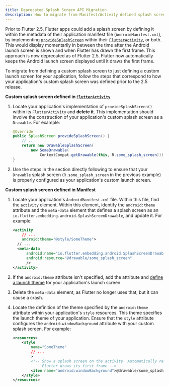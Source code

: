 ```yaml
---
title: Deprecated Splash Screen API Migration
description: How to migrate from Manifest/Activity defined splash screen.
---
```


Prior to Flutter 2.5, Flutter apps could add a splash
screen by defining it within the metadata of their application manifest file
(`AndroidManifest.xml`), by implementing [`provideSplashScreen`][] within
their [`FlutterActivity`][], or both. This would display momentarily in between
the time after the Android launch screen is shown and when Flutter has
drawn the first frame. This approach is now deprecated as of Flutter 2.5.
Flutter now automatically keeps the Android launch screen displayed
until it draws the first frame.

To migrate from defining a custom splash screen to just defining a custom
launch screen for your application, follow the steps that correspond
to how your application's custom splash screen was defined
prior to the 2.5 release.

**Custom splash screen defined in [`FlutterActivity`][]**

1. Locate your application's implementation of `provideSplashScreen()`
   within its `FlutterActivity` and **delete it**. This implementation should involve
   the construction of your application's custom splash screen
   as a `Drawable`. For example:

   ```java
   @Override
   public SplashScreen provideSplashScreen() {
       // ...
       return new DrawableSplashScreen(
           new SomeDrawable(
               ContextCompat.getDrawable(this, R.some_splash_screen)));
   }
   ```

2. Use the steps in the section directly following to ensure that your
   `Drawable` splash screen (`R.some_splash_screen` in the previous example)
   is properly configured as your application's custom launch screen.

**Custom splash screen defined in Manifest**

1. Locate your application's `AndroidManifest.xml` file.
   Within this file, find the `activity` element.
   Within this element, identify the `android:theme` attribute
   and the `meta-data` element that defines
   a splash screen as an
   `io.flutter.embedding.android.SplashScreenDrawable`,
   and update it. For example:

   ```xml
   <activity
       // ...
       android:theme="@style/SomeTheme">
     // ...
     <meta-data
         android:name="io.flutter.embedding.android.SplashScreenDrawable"
         android:resource="@drawable/some_splash_screen"
         />
   </activity>
   ```

2. If the `android:theme` attribute isn't specified, add the attribute and
   [define a launch theme][] for your application's launch screen.

3. Delete the `meta-data` element, as Flutter no longer
   uses that, but it can cause a crash.

4. Locate the definition of the theme specified by the `android:theme` attribute
   within your application's `style` resources. This theme specifies the
   launch theme of your application. Ensure that the `style` attribute configures the
   `android:windowBackground` attribute with your custom splash screen. For example:

   ```xml
   <resources>
       <style
           name="SomeTheme"
           // ...
           >
           <!-- Show a splash screen on the activity. Automatically removed when
                Flutter draws its first frame -->
           <item name="android:windowBackground">@drawable/some_splash_screen</item>
       </style>
   </resources>
   ```

[`provideSplashScreen`]: {{site.api}}/javadoc/io/flutter/embedding/android/SplashScreenProvider.html#provideSplashScreen--
[`FlutterActivity`]: {{site.api}}/javadoc/io/flutter/embedding/android/FlutterActivity.html
[define a launch theme]:  {{site.url}}/ui/advanced/splash-screen?tab=android-splash-alignment-kotlin-tab#initializing-the-app
